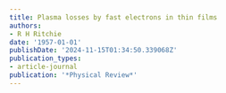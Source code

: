 ```yaml
---
title: Plasma losses by fast electrons in thin films
authors:
- R H Ritchie
date: '1957-01-01'
publishDate: '2024-11-15T01:34:50.339068Z'
publication_types:
- article-journal
publication: '*Physical Review*'
---
```

